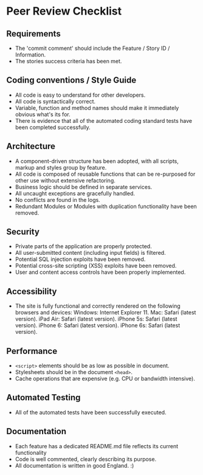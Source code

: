 # Peer Review Checklist

## Requirements
* The 'commit comment' should include the Feature / Story ID / Information.
* The stories success criteria has been met.

## Coding conventions / Style Guide
* All code is easy to understand for other developers.
* All code is syntactically correct.
* Variable, function and method names should make it immediately obvious what's its for.
* There is evidence that all of the automated coding standard tests have been completed successfully.

## Architecture
* A component-driven structure has been adopted, with all scripts, markup and styles group by feature.
* All code is composed of reusable functions that can be re-purposed for other use without extensive refactoring.
* Business logic should be defined in separate services.
* All uncaught exceptions are gracefully handled.
* No conflicts are found in the logs.
* Redundant Modules or Modules with duplication functionality have been removed.

## Security
* Private parts of the application are properly protected.
* All user-submitted content (including input fields) is filtered.
* Potential SQL injection exploits have been removed.
* Potential cross-site scripting (XSS) exploits have been removed.
* User and content access controls have been properly implemented.

## Accessibility
* The site is fully functional and correctly rendered on the following browsers and devices:
Windows: Internet Explorer 11.
Mac: Safari (latest version).
iPad Air: Safari (latest version).
iPhone 5s: Safari (latest version).
iPhone 6: Safari (latest version).
iPhone 6s: Safari (latest version).

## Performance
* `<script>` elements should be as low as possible in document.
* Stylesheets should be in the document `<head>`.
* Cache operations that are expensive (e.g. CPU or bandwidth intensive).

## Automated Testing
* All of the automated tests have been successfully executed.

## Documentation
* Each feature has a dedicated README.md file reflects its current functionality
* Code is well commented, clearly describing its purpose.
* All documentation is written in good England. :)

